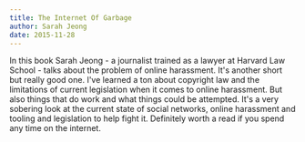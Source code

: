```yaml
---
title: The Internet Of Garbage
author: Sarah Jeong
date: 2015-11-28
---
```


In this book Sarah Jeong - a journalist trained as a lawyer at Harvard Law School - talks about the problem of online harassment. It's another short but really good one. I've learned a ton about copyright law and the limitations of current legislation when it comes to online harassment. But also things that
do work and what things could be attempted. It's a very sobering look at the current state of social networks, online harassment and tooling and legislation to help fight it. Definitely worth a read if you spend any time on the internet.

